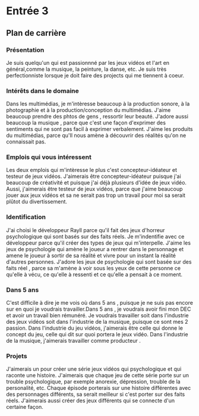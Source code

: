 # Entrée 3
## Plan de carrière

### Présentation
Je suis quelqu'un qui est passionnné par les jeux vidéos et l'art en général,comme la musique, la peinture, la danse, etc. Je suis très perfectionniste lorsque je doit faire des projects qui me tiennent à coeur. 

### Intérêts dans le domaine
Dans les multimédias, je m'intèresse beaucoup à la production sonore, à la photographie et à la production/conception du multimédias. J'aime beaucoup prendre des phtos de gens , ressortir leur beauté. J'adore aussi beaucoup la musique , parce que c'est une façon d'exprimer des sentiments qui ne sont pas facil à exprimer verbalement. J'aime les produits du multimédias, parce qu'Il nous amène à découvrir des réalités qu'on ne connaissait pas.

### Emplois qui vous intéressent
Les deux emplois qui m'intèresse le plus c'est concepteur-idéateur et testeur de jeux vidéos. J'aimerais être concepteur-idéateur puisque j'ai beaucoup de créativité et puisque j'ai déjà plusieurs d'idée de jeux vidéo. Aussi, j'aimerais être testeur de jeux vidéos, parce que j'aime beaucoup jouer aux jeux vidéos et sa ne serait pas trop un travail pour moi sa serait plûtot du divertissement.

### Identification 
J'ai choisi le développeur Rayll parce qu'il fait des jeux d'horreur psychologique qui sont basés sur des faits réels. Je m'indentifie avec ce développeur parce qu'il créer des types de jeux qui m'interpelle. J'aime les jeux de psychologie qui amène le joueur a rentrer dans le personnage et amene le joueur à sortir de sa réalité et vivre pour un instant la réalité d'autres personnes. J'adore les jeux de psychologie qui sont basée sur des faits réel , parce sa m'amène à voir sous les yeux de cette personne ce qu'elle à vécu, ce qu'elle à ressenti et ce qu'elle a pensait à ce moment. 
### Dans 5 ans
C'est difficile à dire je me vois où dans 5 ans , puisque je ne suis pas encore sur en quoi je voudrais travailler.Dans  5 ans , je voudrais avoir fini mon DEC et avoir un travail bien rémunéré. Je voudrais travailler soit dans l'industrie des jeux vidéos soit dans l'industrie de la musique, puisque ce sont mes 2 passion. Dans l'industrie du jeu vidéos, j'aimerais être celle qui donne le concept du jeu, celle qui dit sur quoi portera le jeux vidéo. Dans l'industrie de la musique, j'aimerais travailler comme producteur .
### Projets
J'aimerais un pour créer une série jeux vidéos qui  psychologique et qui raconte une histoire. J'aimerais que chaque jeu de cette série porte sur un trouble psychologique, par exemple anorexie, dépression, trouble de la personalité, etc. Chaque épisode porterais sur une histoire différentes avec des personnages différents, sa serait meilleur si c'est porter sur des faits réels. J'aimerais aussi créer des jeux différents qui se connecte d'un certaine façon.
